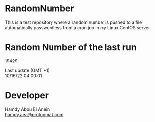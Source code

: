 # RandomNumber    
This is a test repository where a random number is pushed to a file automatically passwordless from a cron job in my Linux CentOS server    
# Random Number of the last run   
15425
      
Last update (GMT +1)    
10/16/22 04:00:01
# Developer    
Hamdy Abou El Anein   
hamdy.aea@protonmail.com
